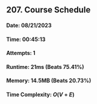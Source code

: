 ## 207. Course Schedule

#### Date: 08/21/2023

#### Time: 00:45:13

#### Attempts: 1

#### Runtime: 21ms (Beats 75.41%)

#### Memory: 14.5MB (Beats 20.73%)

#### Time Complexity: $O(V + E)$